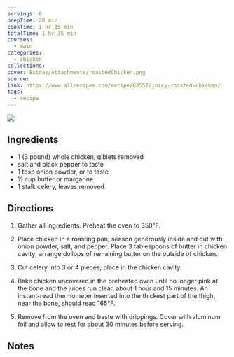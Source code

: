 ```yaml
---
servings: 6
prepTime: 20 min
cookTime: 1 hr 15 min
totalTime: 1 hr 35 min
courses:
  - main
categories:
  - chicken
collections:
cover: Extras/Attachments/roastedChicken.png
source:
link: https://www.allrecipes.com/recipe/83557/juicy-roasted-chicken/
tags:
  - recipe
---
```


![](Extras/Attachments/roastedChicken.png)


## Ingredients

- 1 (3 pound) whole chicken, giblets removed
- salt and black pepper to taste
- 1 tbsp onion powder, or to taste
- ½ cup butter or margarine
- 1 stalk celery, leaves removed


## Directions

1. Gather all ingredients. Preheat the oven to 350°F.

2. Place chicken in a roasting pan; season generously inside and out with onion powder, salt, and pepper. Place 3 tablespoons of butter in chicken cavity; arrange dollops of remaining butter on the outside of chicken.

3. Cut celery into 3 or 4 pieces; place in the chicken cavity.

4. Bake chicken uncovered in the preheated oven until no longer pink at the bone and the juices run clear, about 1 hour and 15 minutes. An instant-read thermometer inserted into the thickest part of the thigh, near the bone, should read 165°F.

5. Remove from the oven and baste with drippings. Cover with aluminum foil and allow to rest for about 30 minutes before serving.


## Notes
